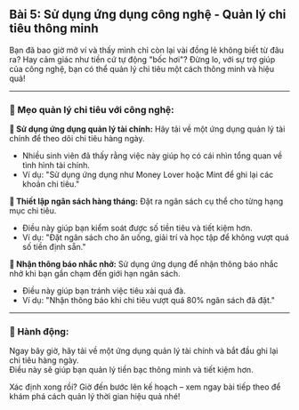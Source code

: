 ## Bài 5: Sử dụng ứng dụng công nghệ - Quản lý chi tiêu thông minh

Bạn đã bao giờ mở ví và thấy mình chỉ còn lại vài đồng lẻ không biết từ đâu ra? Hay cảm giác như tiền cứ tự động "bốc hơi"? Đừng lo, với sự trợ giúp của công nghệ, bạn có thể quản lý chi tiêu một cách thông minh và hiệu quả!

---

### 📌 Mẹo quản lý chi tiêu với công nghệ:

**🔹 Sử dụng ứng dụng quản lý tài chính:**
Hãy tải về một ứng dụng quản lý tài chính để theo dõi chi tiêu hàng ngày.  
- Nhiều sinh viên đã thấy rằng việc này giúp họ có cái nhìn tổng quan về tình hình tài chính.  
- Ví dụ: "Sử dụng ứng dụng như Money Lover hoặc Mint để ghi lại các khoản chi tiêu."

**🔹 Thiết lập ngân sách hàng tháng:**
Đặt ra ngân sách cụ thể cho từng hạng mục chi tiêu.  
- Điều này giúp bạn kiểm soát được số tiền tiêu và tiết kiệm hơn.  
- Ví dụ: "Đặt ngân sách cho ăn uống, giải trí và học tập để không vượt quá số tiền định sẵn."

**🔹 Nhận thông báo nhắc nhở:**
Sử dụng ứng dụng để nhận thông báo nhắc nhở khi bạn gần chạm đến giới hạn ngân sách.  
- Điều này giúp bạn tránh việc tiêu xài quá đà.  
- Ví dụ: "Nhận thông báo khi chi tiêu vượt quá 80% ngân sách đã đặt."

---

### 🚀 Hành động:

Ngay bây giờ, hãy tải về một ứng dụng quản lý tài chính và bắt đầu ghi lại chi tiêu hàng ngày.  
Điều này sẽ giúp bạn quản lý tiền bạc thông minh và tiết kiệm hơn.

Xác định xong rồi? Giờ đến bước lên kế hoạch – xem ngay bài tiếp theo để khám phá cách quản lý thời gian hiệu quả nhé!